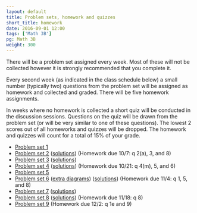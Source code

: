 ```yaml
---
layout: default
title: Problem sets, homework and quizzes
short_title: homework
date: 2016-09-01 12:00
tags: ['Math 3B']
pg: Math 3B
weight: 300
---
```


There will be a problem set assigned every week. Most of these will not be collected however it is strongly recommended that you complete it.

Every second week (as indicated in the class schedule below) a small number (typically two) questions from the problem set will be assigned as homework and collected and graded. There will be five homework assignments.

In weeks where no homework is collected a short quiz will be conducted in the discussion sessions. Questions on the quiz will be drawn from the problem set (or will be very similar to one of these questions). The lowest 2 scores out of all homeworks and quizzes will be dropped. The homework and quizzes will count for a total of 15% of your grade.

- [Problem set 1][ps1]
- [Problem set 2][ps2] ([solutions](ps/ps2s.pdf)) (Homework due 10/7: q 2(a), 3, and 8)
- [Problem set 3][ps3] ([solutions](ps/ps3s.pdf))
- [Problem set 4][ps4] ([solutions](ps/ps4s.pdf)) (Homework due 10/21: q 4(m), 5, and 6)
- [Problem set 5][ps5]
- [Problem set 6][ps6] ([extra diagrams](ps/parabola_diagrams.pdf)) ([solutions](ps/ps6s.pdf)) (Homework due 11/4: q 1, 5, and 8)
- [Problem set 7][ps7] ([solutions](ps/ps7s.pdf))
- [Problem set 8][ps8] ([solutions](ps/ps8s.pdf)) (Homework due 11/18: q 8)
- [Problem set 9][ps9] (Homework due 12/2: q 1e and 9)

[ps1]: ps/ps1.pdf
[ps2]: ps/ps2.pdf
[ps3]: ps/ps3.pdf
[ps4]: ps/ps4.pdf
[ps5]: ps/ps5.pdf
[ps6]: ps/ps6.pdf
[ps7]: ps/ps7.pdf
[ps8]: ps/ps8.pdf
[ps9]: ps/ps9.pdf
